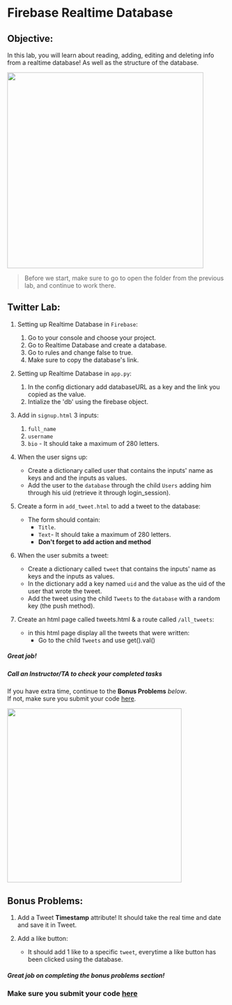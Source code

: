 # Firebase Realtime Database

## Objective: 
In this lab, you will learn about reading, adding, editing and deleting info from a realtime database!
As well as the structure of the database.






<img src="https://res.cloudinary.com/practicaldev/image/fetch/s--AMKbrkDD--/c_imagga_scale,f_auto,fl_progressive,h_900,q_auto,w_1600/https://dev-to-uploads.s3.amazonaws.com/uploads/articles/rlrlpchkz57pxwwxvwid.png" width="450">




> Before we start, make sure to go to open the folder from the previous lab, and continue to work there.


## Twitter Lab:

1. Setting up Realtime Database in `Firebase`:
    1. Go to your console and choose your project.
    2. Go to Realtime Database and create a database.
    3. Go to rules and change false to true.
    4. Make sure to copy the database's link.

2. Setting up Realtime Database in `app.py`:
    1. In the config dictionary add databaseURL as a key and the link you copied as the value.
    2. Intialize the 'db' using the firebase object.


3. Add in `signup.html` 3 inputs:
    1. `full_name`
    2. `username`
    3. `bio` - It should take a maximum of 280 letters.


4. When the user signs up:
    - Create a dictionary called user that contains the inputs' name as keys and and the inputs as values.
    - Add the user to the `database` through the child `Users` adding him through his uid (retrieve it through login_session).


5. Create a form in `add_tweet.html` to add a tweet to the database:
    - The form should contain:
        - `Title`.
        - `Text`- It should take a maximum of 280 letters.
        - **Don't forget to add action and method**


6. When the user submits a tweet:
    - Create a dictionary called `tweet` that contains the inputs' name as keys and the inputs as values.
    - In the dictionary add a key named `uid` and the value as the uid of the user that wrote the tweet.
    - Add the tweet using the child `Tweets` to the `database` with a random key (the push method).

        
7. Create an html page called tweets.html & a route called `/all_tweets`:
    - in this html page display all the tweets that were written:
        - Go to the child `Tweets` and use get().val()
        


##### Great job!
##### Call an Instructor/TA to check your completed tasks
 

If you have extra time, continue to the **Bonus Problems** *below*.  
If not, make sure you submit your code [here](https://forms.gle/6hqoDAYM6JdqqKXLA).


<img src="https://cached.imagescaler.hbpl.co.uk/resize/scaleWidth/888/cached.offlinehbpl.hbpl.co.uk/news/ORP/wendysMAIN-20200206101134487.png" width="400">




## Bonus Problems: 

1. Add a Tweet **Timestamp** attribute! It should take the real time and date and save it in Tweet. 

2. Add a like button:
    - It should add 1 like to a specific `tweet`, everytime a like button has been clicked using the database.   
    
##### Great job on completing the bonus problems section!  
### Make sure you submit your code [here](https://forms.gle/6hqoDAYM6JdqqKXLA)



